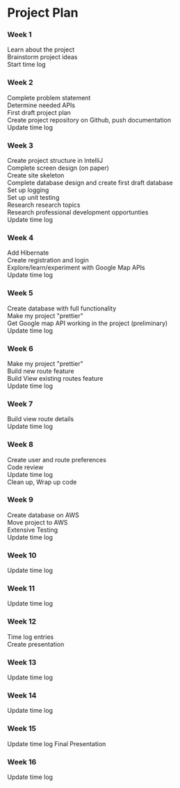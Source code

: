 # Project Plan

### Week 1
Learn about the project  
Brainstorm project ideas  
Start time log  

### Week 2
Complete problem statement  
Determine needed APIs  
First draft project plan  
Create project repository on Github, push documentation  
Update time log  

### Week 3
Create project structure in IntelliJ  
Complete screen design (on paper)  
Create site skeleton  
Complete database design and create first draft database  
Set up logging  
Set up unit testing  
Research research topics  
Research professional development opportunties  
Update time log  

### Week 4
Add Hibernate  
Create registration and login  
Explore/learn/experiment with Google Map APIs  
Update time log  

### Week 5
Create database with full functionality  
Make my project "prettier"  
Get Google map API working in the project (preliminary)  
Update time log  

### Week 6
Make my project "prettier"  
Build new route feature  
Build View existing routes feature  
Update time log  

### Week 7
Build view route details  
Update time log  

### Week 8
Create user and route preferences  
Code review  
Update time log  
Clean up, Wrap up code  

### Week 9
Create database on AWS  
Move project to AWS  
Extensive Testing  
Update time log  

### Week 10
Update time log  

### Week 11
Update time log  

### Week 12
Time log entries  
Create presentation  

### Week 13
Update time log

### Week 14
Update time log

### Week 15
Update time log
Final Presentation

### Week 16
Update time log






